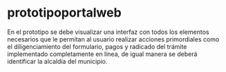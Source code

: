 # prototipoportalweb
En el prototipo se debe visualizar una interfaz con todos los elementos necesarios que le permitan al usuario realizar acciones primordiales como el diligenciamiento del formulario, pagos y radicado del trámite implementado completamente en línea, de igual manera se deberá identificar la alcaldía del municipio.

